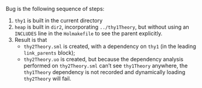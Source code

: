Bug is the following sequence of steps:

1.  `thy1` is built in the current directory
2.  `heap` is built in `dir2`, incorporating `../thy1Theory`, but without using an `INCLUDES` line in the `Holmakefile` to see the parent explicitly.
3.  Result is that
    - `thy2Theory.sml` is created, with a dependency on  `thy1` (in the leading `link_parents` block);
    - `thy2Theory.uo` is created, but because the dependency analysis performed on `thy2Theory.sml` can’t see `thy1Theory` anywhere, the `thy1Theory` dependency is not recorded and dynamically loading `thy2Theory` will fail.
